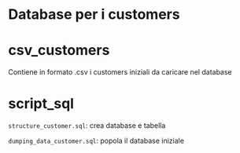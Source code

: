 # Database per i customers

# csv_customers

Contiene in formato .csv i customers iniziali da caricare nel database

# script_sql

`structure_customer.sql`: crea database e tabella

`dumping_data_customer.sql`: popola il database iniziale
